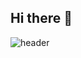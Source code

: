 ## Hi there 👋

<!--
**h2oung/h2oung** is a ✨ _special_ ✨ repository because its `README.md` (this file) appears on your GitHub profile.

Here are some ideas to get you started:

- 🔭 I’m currently working on ...
- 🌱 I’m currently learning ...
- 👯 I’m looking to collaborate on ...
- 🤔 I’m looking for help with ...
- 💬 Ask me about ...
- 📫 How to reach me: ...
- 😄 Pronouns: ...
- ⚡ Fun fact: ...
-->

![header](https://capsule-render.vercel.app/api?type=wave&color=FFC0CB&height=300&section=header&text=Hyunyoung%20Kim&fontSize=90&animation=fadeIn&fontAlignY=38&desc=Ewha%20Womans%20Univ.%20%7C%20CSE%2023&descAlignY=51&descAlign=45)


